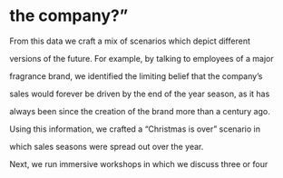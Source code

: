 # the company?”

From this data we craft a mix of scenarios which depict different

versions of the future. For example, by talking to employees of a major

fragrance brand, we identified the limiting belief that the company’s

sales would forever be driven by the end of the year season, as it has

always been since the creation of the brand more than a century ago.

Using this information, we crafted a “Christmas is over” scenario in

which sales seasons were spread out over the year.

Next, we run immersive workshops in which we discuss three or four